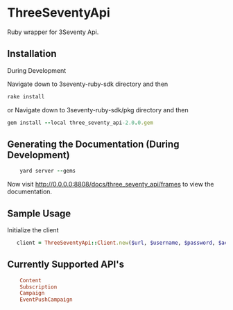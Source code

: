# ThreeSeventyApi

Ruby wrapper for 3Seventy Api.

## Installation

During Development

Navigate down to 3seventy-ruby-sdk directory and then 

```ruby
rake install
```
or Navigate down to 3seventy-ruby-sdk/pkg directory and then

```ruby
gem install --local three_seventy_api-2.0.0.gem
```
## Generating the Documentation (During Development)

```ruby
    yard server --gems
```
Now visit http://0.0.0.0:8808/docs/three_seventy_api/frames to view the documentation.


## Sample Usage

Initialize the client
```ruby
   client = ThreeSeventyApi::Client.new($url, $username, $password, $account_id)
```
## Currently Supported API's 
```ruby
    Content
    Subscription
    Campaign
    EventPushCampaign
```

